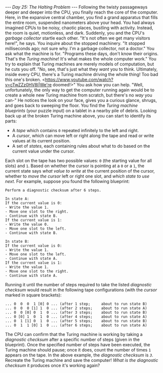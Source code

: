 *--- Day 25: The Halting Problem ---*
Following the twisty passageways deeper and deeper into the CPU, you finally reach the core of the computer. Here, in the expansive central chamber, you find a grand apparatus that fills the entire room, suspended nanometers above your head.
You had always imagined CPUs to be noisy, chaotic places, bustling with activity. Instead, the room is quiet, motionless, and dark.
Suddenly, you and the CPU's _garbage collector_ startle each other. "It's not often we get  many visitors here!", he says. You inquire about the stopped machinery.
"It stopped milliseconds ago; not sure why. I'm a garbage collector, not a doctor." You ask what the machine is for.
"Programs these days, don't know their origins. That's the _Turing machine_! It's what makes the whole computer work." You try to explain that Turing machines are merely models of computation, but he cuts you off. "No, see, that's just what they _want_ you to think. Ultimately, inside every CPU, there's a Turing machine driving the whole thing! Too bad this one's broken. <https://www.youtube.com/watch?v=cTwZZz0HV8I|We're doomed!>"
You ask how you can help. "Well, unfortunately, the only way to get the computer running again would be to create a whole new Turing machine from scratch, but there's no _way_ you can-" He notices the look on your face, gives you a curious glance, shrugs, and goes back to sweeping the floor.
You find the _Turing machine blueprints_ (your puzzle input) on a tablet in a nearby pile of debris. Looking back up at the broken Turing machine above, you can start to identify its parts:

- A _tape_ which contains `0` repeated infinitely to the left and right.
- A _cursor_, which can move left or right along the tape and read or write values at its current position.
- A set of _states_, each containing rules about what to do based on the current value under the cursor.

Each slot on the tape has two possible values: `0` (the starting value for all slots) and `1`. Based on whether the cursor is pointing at a `0` or a `1`, the current state says _what value to write_ at the current position of the cursor, whether to _move the cursor_ left or right one slot, and _which state to use next_.
For example, suppose you found the following blueprint:
```Begin in state A.
Perform a diagnostic checksum after 6 steps.

In state A:
If the current value is 0:
- Write the value 1.
- Move one slot to the right.
- Continue with state B.
If the current value is 1:
- Write the value 0.
- Move one slot to the left.
- Continue with state B.

In state B:
If the current value is 0:
- Write the value 1.
- Move one slot to the left.
- Continue with state A.
If the current value is 1:
- Write the value 1.
- Move one slot to the right.
- Continue with state A.
```
Running it until the number of steps required to take the listed _diagnostic checksum_ would result in the following tape configurations (with the _cursor_ marked in square brackets):
```... 0  0  0 [0] 0  0 ... (before any steps; about to run state A)
... 0  0  0  1 [0] 0 ... (after 1 step;     about to run state B)
... 0  0  0 [1] 1  0 ... (after 2 steps;    about to run state A)
... 0  0 [0] 0  1  0 ... (after 3 steps;    about to run state B)
... 0 [0] 1  0  1  0 ... (after 4 steps;    about to run state A)
... 0  1 [1] 0  1  0 ... (after 5 steps;    about to run state B)
... 0  1  1 [0] 1  0 ... (after 6 steps;    about to run state A)
```
The CPU can confirm that the Turing machine is working by taking a _diagnostic checksum_ after a specific number of steps (given in the blueprint). Once the specified number of steps have been executed, the Turing machine should pause; once it does, count the number of times `1` appears on the tape. In the above example, the _diagnostic checksum_ is _`3`_.
Recreate the Turing machine and save the computer! _What is the diagnostic checksum_ it produces once it's working again?

